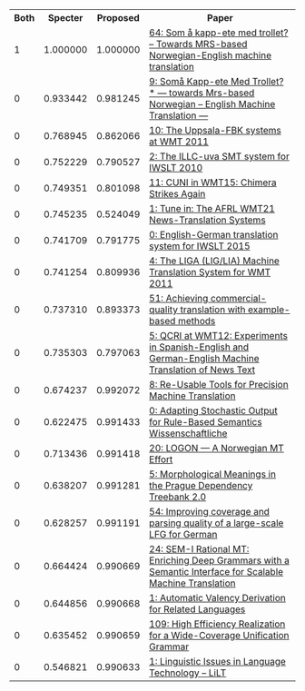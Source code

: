 <html><table><tr>
<th>Both</th>
<th>Specter</th>
<th>Proposed</th>
<th>Paper</th>
</tr>
<tr>
<td>1</td>
<td>1.000000</td>
<td>1.000000</td>
<td><a href="https://www.semanticscholar.org/paper/6256ff49cd540d25ad38734b60195bc8d84a62cf">64: Som å kapp-ete med trollet? – Towards MRS-based Norwegian-English machine translation</a></td>
</tr>
<tr>
<td>0</td>
<td>0.933442</td>
<td>0.981245</td>
<td><a href="https://www.semanticscholar.org/paper/904c648dac0af07910c2371874332762378781a3">9: Somå Kapp-ete Med Trollet? * — towards Mrs-based Norwegian – English Machine Translation —</a></td>
</tr>
<tr>
<td>0</td>
<td>0.768945</td>
<td>0.862066</td>
<td><a href="https://www.semanticscholar.org/paper/e1f142703524dd8e4575bff242adfc02b34cd3a4">10: The Uppsala-FBK systems at WMT 2011</a></td>
</tr>
<tr>
<td>0</td>
<td>0.752229</td>
<td>0.790527</td>
<td><a href="https://www.semanticscholar.org/paper/f341245352190a1bd14f43b94e5259fce0325459">2: The ILLC-uva SMT system for IWSLT 2010</a></td>
</tr>
<tr>
<td>0</td>
<td>0.749351</td>
<td>0.801098</td>
<td><a href="https://www.semanticscholar.org/paper/b95c8e996b37d3dc81e29e44b2adde23bfb4d951">11: CUNI in WMT15: Chimera Strikes Again</a></td>
</tr>
<tr>
<td>0</td>
<td>0.745235</td>
<td>0.524049</td>
<td><a href="https://www.semanticscholar.org/paper/e1482d416a0ca6f19b7065e6dfdb5b6b160d78b2">1: Tune in: The AFRL WMT21 News-Translation Systems</a></td>
</tr>
<tr>
<td>0</td>
<td>0.741709</td>
<td>0.791775</td>
<td><a href="https://www.semanticscholar.org/paper/8b0a53669205679e697afce85dbf00d64f64892a">0: English-German translation system for IWSLT 2015</a></td>
</tr>
<tr>
<td>0</td>
<td>0.741254</td>
<td>0.809936</td>
<td><a href="https://www.semanticscholar.org/paper/ddbe7e74c9bb7b1ae1304c6ba7aba329c821aa5d">4: The LIGA (LIG/LIA) Machine Translation System for WMT 2011</a></td>
</tr>
<tr>
<td>0</td>
<td>0.737310</td>
<td>0.893373</td>
<td><a href="https://www.semanticscholar.org/paper/4e009d39e838aa37654bb4ad5c9be75a8e58fa39">51: Achieving commercial-quality translation with example-based methods</a></td>
</tr>
<tr>
<td>0</td>
<td>0.735303</td>
<td>0.797063</td>
<td><a href="https://www.semanticscholar.org/paper/e72b1c8f9ccfdd0e371111257362d3e59492fc7d">5: QCRI at WMT12: Experiments in Spanish-English and German-English Machine Translation of News Text</a></td>
</tr>
<tr>
<td>0</td>
<td>0.674237</td>
<td>0.992072</td>
<td><a href="https://www.semanticscholar.org/paper/717754880f25a46e92999fa2bf1abe491e1fd2f2">8: Re-Usable Tools for Precision Machine Translation</a></td>
</tr>
<tr>
<td>0</td>
<td>0.622475</td>
<td>0.991433</td>
<td><a href="https://www.semanticscholar.org/paper/f441c5e56d785ef39b42c90988dbf58aa31332e2">0: Adapting Stochastic Output for Rule-Based Semantics Wissenschaftliche</a></td>
</tr>
<tr>
<td>0</td>
<td>0.713436</td>
<td>0.991418</td>
<td><a href="https://www.semanticscholar.org/paper/f132334be251b818ecf7778daec69d7ba8cc0be0">20: LOGON — A Norwegian MT Effort</a></td>
</tr>
<tr>
<td>0</td>
<td>0.638207</td>
<td>0.991281</td>
<td><a href="https://www.semanticscholar.org/paper/0bff96401eb98e6ffb1f53171ecc8299578a9386">5: Morphological Meanings in the Prague Dependency Treebank 2.0</a></td>
</tr>
<tr>
<td>0</td>
<td>0.628257</td>
<td>0.991191</td>
<td><a href="https://www.semanticscholar.org/paper/f79522fb957f1c5e188faa8e24c3eca217c399ea">54: Improving coverage and parsing quality of a large-scale LFG for German</a></td>
</tr>
<tr>
<td>0</td>
<td>0.664424</td>
<td>0.990669</td>
<td><a href="https://www.semanticscholar.org/paper/5fd524246ba55fd28ab277cae30c3c6fa7e9f747">24: SEM-I Rational MT: Enriching Deep Grammars with a Semantic Interface for Scalable Machine Translation</a></td>
</tr>
<tr>
<td>0</td>
<td>0.644856</td>
<td>0.990668</td>
<td><a href="https://www.semanticscholar.org/paper/213c0bb65ec5d8977a3e953cb49b3e734dcc2799">1: Automatic Valency Derivation for Related Languages</a></td>
</tr>
<tr>
<td>0</td>
<td>0.635452</td>
<td>0.990659</td>
<td><a href="https://www.semanticscholar.org/paper/86f63c14b8444926bc8128cc174d807ddbf80569">109: High Efficiency Realization for a Wide-Coverage Unification Grammar</a></td>
</tr>
<tr>
<td>0</td>
<td>0.546821</td>
<td>0.990633</td>
<td><a href="https://www.semanticscholar.org/paper/94e63da6a53328e58caabf3c0832ee64f18b42a6">1: Linguistic Issues in Language Technology – LiLT</a></td>
</tr>
</table></html>

